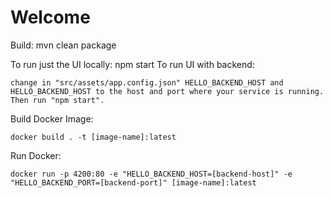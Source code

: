 # Welcome

Build: mvn clean package

To run just the UI locally: npm start
To run UI with backend: 
    
    change in "src/assets/app.config.json" HELLO_BACKEND_HOST and HELLO_BACKEND_HOST to the host and port where your service is running. Then run "npm start".

Build Docker Image:
    
    docker build . -t [image-name]:latest

Run Docker:

    docker run -p 4200:80 -e "HELLO_BACKEND_HOST=[backend-host]" -e "HELLO_BACKEND_PORT=[backend-port]" [image-name]:latest